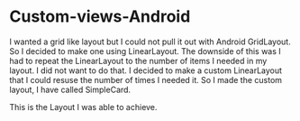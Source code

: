 # Custom-views-Android
I wanted a grid like layout but I could not pull it out with Android GridLayout. So I decided to make one using LinearLayout. The downside of this was I had to repeat the LinearLayout to the number of items I needed in my layout. I did not want to do that. I decided to make a custom LinearLayout that I could resuse the number of times I needed it. So I made the custom layout, I have called SimpleCard.

This is the Layout I was able to achieve.
